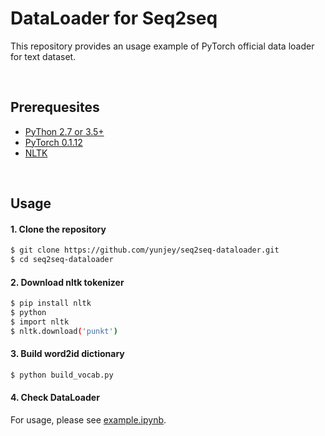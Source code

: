 # DataLoader for Seq2seq
This repository provides an usage example of PyTorch official data loader for text dataset. 

<br>


## Prerequesites
* [PyThon 2.7 or 3.5+](https://www.continuum.io/downloads)
* [PyTorch 0.1.12](http://pytorch.org/)
* [NLTK](http://www.nltk.org/)


<br>

## Usage 

#### 1. Clone the repository
```bash
$ git clone https://github.com/yunjey/seq2seq-dataloader.git
$ cd seq2seq-dataloader
```

#### 2. Download nltk tokenizer
```bash
$ pip install nltk
$ python
$ import nltk
$ nltk.download('punkt')
```

#### 3. Build word2id dictionary 

```bash
$ python build_vocab.py
```

#### 4. Check DataLoader
For usage, please see [example.ipynb](https://github.com/yunjey/seq2seq-dataloader/blob/master/example.ipynb).

